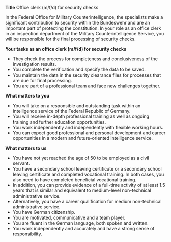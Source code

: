 **Title**
Office clerk (m/f/d) for security checks

In the Federal Office for Military Counterintelligence, the specialists make a significant contribution to security within the Bundeswehr and are an important part of protecting the constitution. In your role as an office clerk in an inspection department of the Military Counterintelligence Service, you will be responsible for the final processing of security checks.

**Your tasks as an office clerk (m/f/d) for security checks**

-	They check the process for completeness and conclusiveness of the investigation results.
-	You complete the verification and specify the data to be saved.
-	You maintain the data in the security clearance files for processes that are due for final processing.
-	You are part of a professional team and face new challenges together.

**What matters to you**

-	You will take on a responsible and outstanding task within an intelligence service of the Federal Republic of Germany.
-	You will receive in-depth professional training as well as ongoing training and further education opportunities.
-	You work independently and independently with flexible working hours.
-	You can expect good professional and personal development and career opportunities in a modern and future-oriented intelligence service.

**What matters to us**

-	You have not yet reached the age of 50 to be employed as a civil servant.
-	You have a secondary school leaving certificate or a secondary school leaving certificate and completed vocational training. In both cases, you also need to have completed beneficial vocational training.
-	In addition, you can provide evidence of a full-time activity of at least 1.5 years that is similar and equivalent to medium-level non-technical administrative service.
-	Alternatively, you have a career qualification for medium non-technical administrative service.
-	You have German citizenship.
-	You are motivated, communicative and a team player.
-	You are fluent in the German language, both spoken and written.
-	You work independently and accurately and have a strong sense of responsibility.
